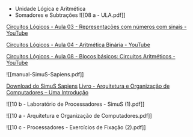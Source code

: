 - Unidade Lógica e Aritmética
- Somadores e Subtrações
![[08 a - ULA.pdf]]

[Circuitos Lógicos - Aula 03 - Representações com números com sinais - YouTube](https://www.youtube.com/watch?v=yfWAj9qcTMo)

[Circuitos Lógicos - Aula 04 - Aritmética Binária - YouTube](https://www.youtube.com/watch?v=fTRPwYlg6SY)

[Circuitos Lógicos - Aula 08 - Blocos básicos: Circuitos Aritméticos - YouTube](https://www.youtube.com/watch?v=nG_QhXacd88)

![[manual-SimuS-Sapiens.pdf]]

[Download do SimuS Sapiens](https://sourceforge.net/projects/simus/)
[Livro - Arquitetura e Organização de Computadores – Uma Introdução](https://app.minhabiblioteca.com.br/reader/books/9788521638667 "Arquitetura e Organização de Computadores – Uma Introdução")

![[10 b - Laboratório de Processadores - SimuS (1).pdf]]

![[10 a - Arquitetura e Organização de Computadores.pdf]]


![[10 c - Processadores - Exercícios de Fixação (2).pdf]]


